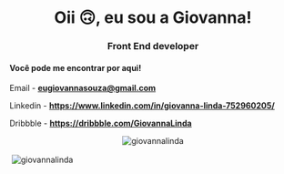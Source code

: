 <h1 align = "center"> Oii 🙃, eu sou a Giovanna! </h1>
<h3 align = "center"> Front End developer </h3>

<h4>Você pode me encontrar por aqui!</h4>

Email - **eugiovannasouza@gmail.com**

Linkedin - **https://www.linkedin.com/in/giovanna-linda-752960205/**

Dribbble - **https://dribbble.com/GiovannaLinda**

<p align = "center"> <img src = "https://github-readme-stats.vercel.app/api/top-langs?username=giovannalinda&show_icons=true&locale=en&layout=compact" alt = "giovannalinda"/ > </p>

<p>&nbsp;<img align="center" src="https://github-readme-stats.vercel.app/api?username=giovannalinda&show_icons=true&locale=en" alt="giovannalinda" /></p>


